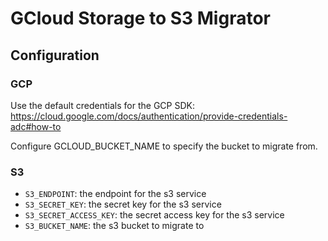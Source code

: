 # GCloud Storage to S3 Migrator

## Configuration

### GCP

Use the default credentials for the GCP SDK: https://cloud.google.com/docs/authentication/provide-credentials-adc#how-to

Configure GCLOUD_BUCKET_NAME to specify the bucket to migrate from.

### S3

- `S3_ENDPOINT`: the endpoint for the s3 service
- `S3_SECRET_KEY`: the secret key for the s3 service
- `S3_SECRET_ACCESS_KEY`: the secret access key for the s3 service
- `S3_BUCKET_NAME`: the s3 bucket to migrate to
